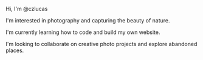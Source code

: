 Hi, 
I'm @czlucas

I'm interested in photography and capturing the beauty of nature.

I'm currently learning how to code and build my own website.

️I'm looking to collaborate on creative photo projects and explore abandoned places.

<!---
czlucas/czlucas is a ✨ special ✨ repository because its `README.md` (this file) appears on your GitHub profile.
You can click the Preview link to take a look at your changes.
--->

